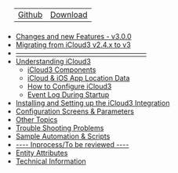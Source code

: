 <nav>
  <table style="padding: 10px 0 5px 20px;">
    <tr>
      <td>
        <a href="https://github.com/gcobb321/icloud3_v3" class="button-base">Github</a>
      </td>
      <td>
        <a href="https://github.com/gcobb321/icloud3_v3/releases" class="button-base">Download</a>
      </td>
    </tr>
  </table>
  <!--
  <table style="padding:  0  10px  0 40px;">
    <tr>
      <td>
        <a  class="sidebar-version-date">Version: 3.0.0, February, 2023</a>
      </td>
    </tr>
  </table>
  -->
</nav>

- [Changes and new Features - v3.0.0](chapters/0.0-change-log-v3.0.0.md)
- [Migrating from iCloud3 v2.4.x to v3](chapters/0.1-migrating-v2.4-to-v3.md)
- [———————————————————]()
- [Understanding iCloud3](README.md)
  - [iCloud3 Components](chapters/1.1-ic3-components.md)
  - [iCloud & iOS App Location Data](chapters/1.2-icloud-iosapp-loc-data.md)
  - [How to Configure iCloud3](chapters/1.3-configuring-ic3.md)
  - [Event Log During Startup](chapters/1.4-evlog-during-startup.md)
- [Installing and Setting up the iCloud3 Integration](chapters/2.0-installing-and-configuring.md)
- [Configuration Screens & Parameters](chapters/3.0-config-parms.md)
- [Other Topics](chapters/3.1-other-topics.md)
- [Trouble Shooting Problems](chapters/4.0-trouble-shooting.md)
- [Sample Automation & Scripts](chapters/5.0-sample-automation-scripts.md)
- [---- Inprocess/To be reviewed ----]()
- [Entity Attributes](chapters/3.2-attributes.md)
- [Technical Information](chapters/6.0-tech-info.md)
